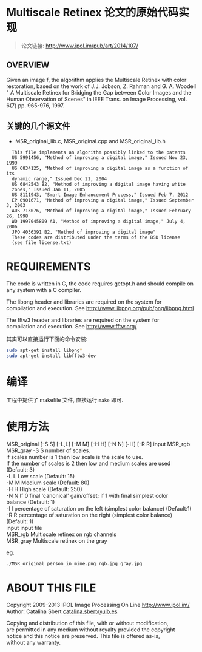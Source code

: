# Multiscale Retinex 论文的原始代码实现    

> 论文链接: http://www.ipol.im/pub/art/2014/107/      

## OVERVIEW    

Given an image f, the algorithm applies the Multiscale Retinex with color restoration, based on the work of J.J. Jobson, Z. Rahman and G. A. Woodell   
" A Multiscale Retinex for Bridging the Gap between Color Images and the Human Observation of Scenes" in IEEE Trans. on Image Processing, vol. 6(7) pp. 965-976, 1997.    

## 关键的几个源文件    

- MSR_original_lib.c, MSR_original.cpp and MSR_original_lib.h   

```  
  This file implements an algorithm possibly linked to the patents
  US 5991456, "Method of improving a digital image," Issued Nov 23, 1999
  US 6834125, "Method of improving a digital image as a function of its
  dynamic range," Issued Dec 21, 2004
  US 6842543 B2, "Method of improving a digital image having white
  zones," Issued Jan 11, 2005
  US 8111943, "Smart Image Enhancement Process," Issued Feb 7, 2012
  EP 0901671, "Method of improving a digital image," Issued September 3, 2003
  AUS 713076, "Method of improving a digital image," Issued February 26, 1998
  WO 1997045809 A1, "Method of improving a digital image," July 4, 2006
  JPO 4036391 B2, "Method of improving a digital image"
  These codes are distributed under the terms of the BSD license 
  (see file license.txt)
```

# REQUIREMENTS

The code is written in  C, the code requires getopt.h and should compile on any system with a C compiler.  

The libpng header and libraries are required on the system for  
compilation and execution. See http://www.libpng.org/pub/png/libpng.html  

The fftw3 header and libraries are required on the system for  
compilation and execution. See http://www.fftw.org/  

其实可以直接运行下面的命令安装:    

```bash
sudo apt-get install libpng*
sudo apt-get install libfftw3-dev
```

# 编译

工程中提供了 makefile 文件, 直接运行 `make` 即可.  

# 使用方法

MSR_original [-S S] [-L,L] [-M M] [-H H] [-N N] [-l l] [-R R]  input  MSR_rgb  MSR_gray
	-S  S	number of scales.    
		if scales number is 1 then low scale is the scale to use.   
		If the number of scales is 2 then low and medium scales are used    
		(Default: 3)   
	-L  L	Low scale (Default: 15)  
	-M  M	Medium scale (Default: 80)  
	-H  H	High scale (Default: 250)  
	-N  N	If 0 final 'canonical' gain/offset; if 1 with final simplest color   
		balance (Default: 1)   
	-l  l	percentage of saturation on the left (simplest color balance) (Default:1)  
	-R  R	percentage  of saturation on the right (simplest color balance)   
		(Default: 1)  
	input	 input file  
	MSR_rgb	 Multiscale retinex on rgb channels  
	MSR_gray	 Multiscale retinex on the gray   

eg.   
```bash
./MSR_original person_in_mine.png rgb.jpg gray.jpg
```

# ABOUT THIS FILE

Copyright 2009-2013 IPOL Image Processing On Line http://www.ipol.im/   
Author: Catalina Sbert <catalina.sbert@uib.es>    

Copying and distribution of this file, with or without modification,   
are permitted in any medium without royalty provided the copyright   
notice and this notice are preserved.  This file is offered as-is,   
without any warranty.   
